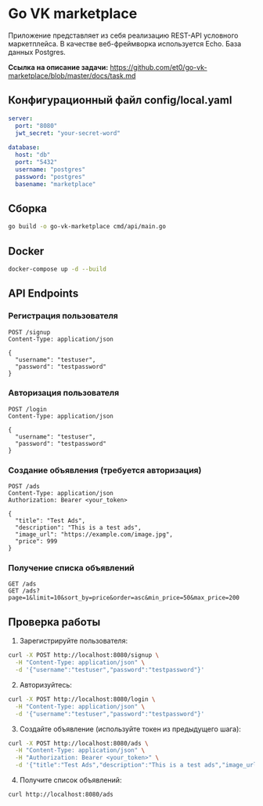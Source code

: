 # Go VK marketplace

Приложение представляет из себя реализацию REST-API условного маркетплейса. В качестве веб-фреймворка используется Echo. База данных Postgres.

**Ссылка на описание задачи:** https://github.com/et0/go-vk-marketplace/blob/master/docs/task.md

## Конфигурационный файл config/local.yaml
```yaml
server:
  port: "8080"
  jwt_secret: "your-secret-word"
  
database:
  host: "db"
  port: "5432"
  username: "postgres"
  password: "postgres"
  basename: "marketplace"
```

## Сборка
```bash
go build -o go-vk-marketplace cmd/api/main.go
```

## Docker
```bash
docker-compose up -d --build
```

## API Endpoints

### Регистрация пользователя
```
POST /signup
Content-Type: application/json

{
  "username": "testuser",
  "password": "testpassword"
}
```

### Авторизация пользователя
```
POST /login
Content-Type: application/json

{
  "username": "testuser",
  "password": "testpassword"
}
```

### Создание объявления (требуется авторизация)
```
POST /ads
Content-Type: application/json
Authorization: Bearer <your_token>

{
  "title": "Test Ads",
  "description": "This is a test ads",
  "image_url": "https://example.com/image.jpg",
  "price": 999
}
```

### Получение списка объявлений 
```
GET /ads
GET /ads?page=1&limit=10&sort_by=price&order=asc&min_price=50&max_price=200
```

## Проверка работы

1. Зарегистрируйте пользователя:
``` bash
curl -X POST http://localhost:8080/signup \
  -H "Content-Type: application/json" \
  -d '{"username":"testuser","password":"testpassword"}'
```

2. Авторизуйтесь:
```bash
curl -X POST http://localhost:8080/login \
  -H "Content-Type: application/json" \
  -d '{"username":"testuser","password":"testpassword"}'
```

3. Создайте объявление (используйте токен из предыдущего шага):
```bash
curl -X POST http://localhost:8080/ads \
  -H "Content-Type: application/json" \
  -H "Authorization: Bearer <your_token>" \
  -d '{"title":"Test Ads","description":"This is a test ads","image_url":"https://example.com/image.jpg","price":999}'
```

4. Получите список объявлений:
```bash
curl http://localhost:8080/ads
```

